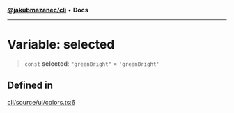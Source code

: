 [**@jakubmazanec/cli**](../../../README.md) • **Docs**

---

# Variable: selected

> `const` **selected**: `"greenBright"` = `'greenBright'`

## Defined in

[cli/source/ui/colors.ts:6](https://github.com/jakubmazanec/tools/blob/6ed2cc9bf798455a62cfc34def34fef748169fa2/packages/cli/source/ui/colors.ts#L6)

